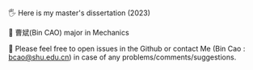 🖐️ Here is my master's dissertation (2023) 

📝 曹斌(Bin CAO) major in Mechanics 

📨 Please feel free to open issues in the Github or contact Me (Bin Cao : bcao@shu.edu.cn) in case of any problems/comments/suggestions.
